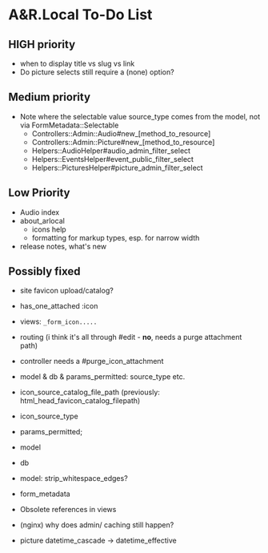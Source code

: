 # A&R.Local To-Do List

## HIGH priority

  - when to display title vs slug vs link
  - Do picture selects still require a (none) option?

## Medium priority

+ Note where the selectable value source_type comes from the model, not via FormMetadata::Selectable
  - Controllers::Admin::Audio#new_[method_to_resource]
  - Controllers::Admin::Picture#new_[method_to_resource]
  - Helpers::AudioHelper#audio_admin_filter_select
  - Helpers::EventsHelper#event_public_filter_select
  - Helpers::PicturesHelper#picture_admin_filter_select

## Low Priority

  - Audio index
  - about_arlocal
    - icons help
    - formatting for markup types, esp. for narrow width
  - release notes, what's new

## Possibly fixed

  + site favicon upload/catalog?
  + has_one_attached :icon
  + views: `_form_icon.....`
  + routing (i think it's all through #edit - **no**, needs a purge attachment path)
  + controller needs a #purge_icon_attachment

  + model & db & params_permitted: source_type etc.
  + icon_source_catalog_file_path (previously: html_head_favicon_catalog_filepath)
  + icon_source_type
  + params_permitted;
  + model
  + db

  + model: strip_whitespace_edges?
  + form_metadata
  + Obsolete references in views

  + (nginx) why does admin/ caching still happen?
  + picture datetime_cascade -> datetime_effective

